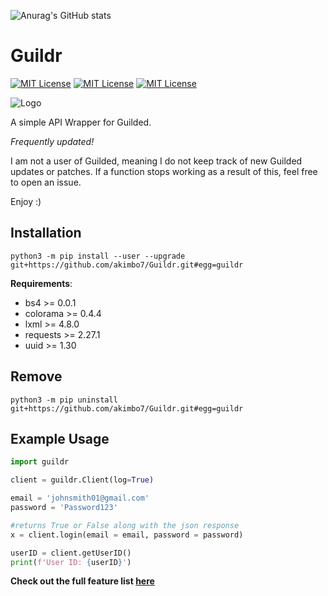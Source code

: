 ![Anurag's GitHub stats](https://github-readme-stats.vercel.app/api?username=akimbo7&theme=dark&show_icons=true)
# Guildr
[![MIT License](https://img.shields.io/github/last-commit/akimbo7/Guildr?color=%23533B4D&style=flat-square)](https://github.com/akimbo7/Guildr)
[![MIT License](https://img.shields.io/github/repo-size/akimbo7/Guildr?color=%23F564A9&style=flat-square)](https://github.com/akimbo7/Guildr)
[![MIT License](https://img.shields.io/github/v/release/akimbo7/Guildr?color=%23fbe3c5&style=flat-square)](https://github.com/akimbo7/Pirtul/releases)

![Logo](https://cdn.discordapp.com/attachments/935638977707376674/949768919755943946/New_Project_4.png)

A simple API Wrapper for Guilded.

*Frequently updated!*

I am not a user of Guilded, meaning I do not keep track of new Guilded updates or patches. If a function stops working as a result of this, feel free to open an issue.

Enjoy :)


## Installation

```
python3 -m pip install --user --upgrade git+https://github.com/akimbo7/Guildr.git#egg=guildr
```

**Requirements**:

- bs4 >= 0.0.1
- colorama >= 0.4.4
- lxml >= 4.8.0
- requests >= 2.27.1
- uuid >= 1.30

## Remove

```
python3 -m pip uninstall git+https://github.com/akimbo7/Guildr.git#egg=guildr
```

## Example Usage

```python
import guildr

client = guildr.Client(log=True)

email = 'johnsmith01@gmail.com'
password = 'Password123'

#returns True or False along with the json response
x = client.login(email = email, password = password)

userID = client.getUserID()
print(f'User ID: {userID}')
```

**Check out the full feature list [here](https://github.com/akimbo7/Guildr/blob/main/usage/USAGE.md)**
